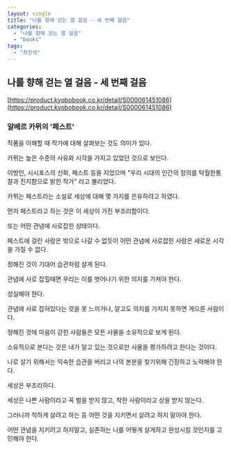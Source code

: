 ```yaml
---
layout: single
title: "나를 향해 걷는 열 걸음 - 세 번째 걸음"
categories:
  - "나를 향해 걷는 열 걸음"
  - "books"
tags:
  - "최진석"
---
```


## 나를 향해 걷는 열 걸음 - 세 번째 걸음

[https://product.kyobobook.co.kr/detail/S000061451086](https://product.kyobobook.co.kr/detail/S000061451086)

### 알베르 카뮈의 '페스트'

작품을 이해할 때 작가에 대해 살펴보는 것도 의미가 있다.

카뮈는 높은 수준의 사유와 시각을 가지고 있었던 것으로 보인다.

이방인, 시시포스의 신화, 페스트 등을 지었으며 "우리 시대의 인간의 정의를 탁월한통찰과 진지함으로 밝힌 작가" 라고 불리었다.

카뮈는 페스트라는 소설로 세상에 대해 몇 가지를 은유하려고 하였다.

먼저 페스트라고 하는 것은 이 세상이 가진 부조리함이다.

또는 어떤 관념에 사로잡힌 상태이다.

페스트에 걸린 사람은 밖으로 나갈 수 없듯이 어떤 관념에 사로잡힌 사람은 새로운 시각을 가질 수 없다.

정해진 것이 기대어 습관처럼 살게 된다.

관념에 사로 잡힐때면 우리는 이를 벗어나기 위한 의지를 가져야 한다.

성실해야 한다.

관념에 사로 잡혀있다는 것을 못 느끼거나, 알고도 의지를 가지지 못하면 게으른 사람이다.

정해진 것에 마음이 갇힌 사람들은 모든 사물을 소유적으로 보게 된다.

소유적으로 본다는 것은 내가 알고 있는 것으로만 사물을 평가하려고 한다는 것이다.

나로 살기 위해서는 익숙한 습관을 버리고 나의 본분을 찾기위해 긴장하고 노력해야 한다.

세상은 부조리하다.

세상은 나쁜 사람이라고 꼭 벌을 받지 않고, 착한 사람이라고 상을 받지 않는다.

그러니까 착하게 살려고 하는 등 어떤 것을 지키면서 살려고 하지 말아야 한다.

어떤 관념을 지키려고 하지말고, 실존하는 나를 어떻게 살게하고 완성시킬 것인지를 고민해야 한다.
